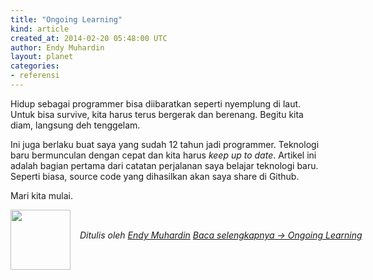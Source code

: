 ```yaml
---
title: "Ongoing Learning"
kind: article
created_at: 2014-02-20 05:48:00 UTC
author: Endy Muhardin
layout: planet
categories:
- referensi
---
```

<p>Hidup sebagai programmer bisa diibaratkan seperti nyemplung di laut. Untuk bisa survive, kita harus terus bergerak dan berenang. Begitu kita diam, langsung deh tenggelam.</p>

<p>Ini juga berlaku buat saya yang sudah 12 tahun jadi programmer. Teknologi baru bermunculan dengan cepat dan kita harus <em>keep up to date</em>. Artikel ini adalah bagian pertama dari catatan perjalanan saya belajar teknologi baru. Seperti biasa, source code yang dihasilkan akan saya share di Github.</p>

<p>Mari kita mulai.</p>


<div class="author">
  <img src="http://www.gravatar.com/avatar/31694bbf42349c6b6adfe893bb1e19d8.png" style="width: 96px; height: 96;">
  <span style="position: absolute; padding: 32px 15px;">
    <i>Ditulis oleh <a href="http://about.me/endy.muhardin">Endy Muhardin</a> 
    <a class="more-link" href="http://software.endy.muhardin.com/life/ongoing-learning/">Baca selengkapnya &rarr; Ongoing Learning</a></i>
  </span>
</div>
